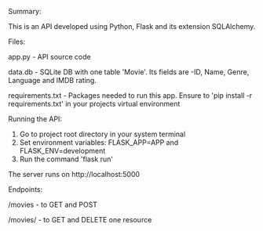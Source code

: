 Summary:

This is an API developed using Python, Flask and its extension SQLAlchemy.

Files:

app.py - API source code

data.db - SQLite DB with one table 'Movie'. Its fields are -ID, Name, Genre, Language and IMDB rating.

requirements.txt - Packages needed to run this app. Ensure to 'pip install -r requirements.txt' in your projects virtual environment

Running the API:

1. Go to project root directory in your system terminal
2. Set environment variables: FLASK_APP=APP and FLASK_ENV=development
3. Run the command 'flask run'

The server runs on http://localhost:5000

Endpoints:

/movies - to GET and POST

/movies/<id> - to GET and DELETE one resource

